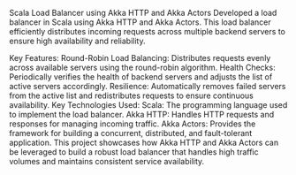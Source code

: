 Scala Load Balancer using Akka HTTP and Akka Actors
Developed a load balancer in Scala using Akka HTTP and Akka Actors. This load balancer efficiently distributes incoming requests across multiple backend servers to ensure high availability and reliability.

Key Features:
Round-Robin Load Balancing: Distributes requests evenly across available servers using the round-robin algorithm.
Health Checks: Periodically verifies the health of backend servers and adjusts the list of active servers accordingly.
Resilience: Automatically removes failed servers from the active list and redistributes requests to ensure continuous availability.
Key Technologies Used:
Scala: The programming language used to implement the load balancer.
Akka HTTP: Handles HTTP requests and responses for managing incoming traffic.
Akka Actors: Provides the framework for building a concurrent, distributed, and fault-tolerant application.
This project showcases how Akka HTTP and Akka Actors can be leveraged to build a robust load balancer that handles high traffic volumes and maintains consistent service availability.
